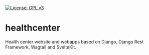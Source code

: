 [![License: GPL v3](https://img.shields.io/badge/License-GPLv3-blue.svg)](https://www.gnu.org/licenses/gpl-3.0)

# healthcenter
Health center website and webapps based on Django, Django Rest Framework, Wagtail and SvelteKit.
